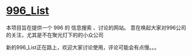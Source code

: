 # [996_List](https://fengt-t.github.io/996_list/)

本项目旨在提供一个 996 的 信息搜索 、讨论的网站。
意在唤起大家对996公司的关注，尤其是不在聚光灯下的的小众公司

新的996_List正在路上，欢迎大家讨论使用，评论可能会有点慢。。。

